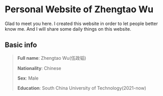 # Personal Website of Zhengtao Wu

Glad to meet you here. I created this website in order to let people better know me. And I will share some daily things on this website.

## Basic info

  >**Full name**: Zhengtao Wu(伍政韬)
  >
  >**Nationality**: Chinese
  >
  >**Sex**: Male
  >
  >**Education**: South China University of Technology(2021-now)

